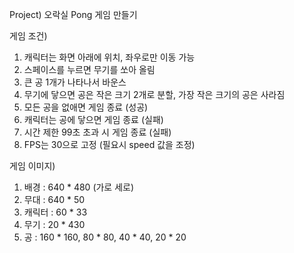 Project) 오락실 Pong 게임 만들기

게임 조건)
1. 캐릭터는 화면 아래에 위치, 좌우로만 이동 가능
2. 스페이스를 누르면 무기를 쏘아 올림
3. 큰 공 1개가 나타나서 바운스
4. 무기에 닿으면 공은 작은 크기 2개로 분할, 가장 작은 크기의 공은 사라짐
5. 모든 공을 없애면 게임 종료 (성공)
6. 캐릭터는 공에 닿으면 게임 종료 (실패)
7. 시간 제한 99초 초과 시 게임 종료 (실패)
8. FPS는 30으로 고정 (필요시 speed 값을 조정)

게임 이미지)
1. 배경 : 640 * 480 (가로 세로)
2. 무대 : 640 * 50
3. 캐릭터 : 60 * 33
4. 무기 : 20 * 430
5. 공 : 160 * 160, 80 * 80, 40 * 40, 20 * 20